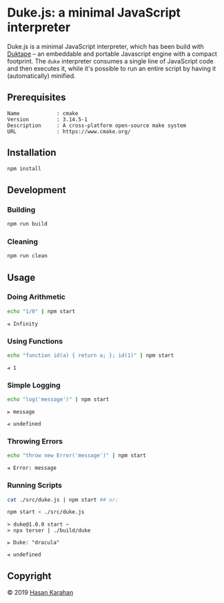 # Duke.js: a minimal JavaScript interpreter

Duke.js is a minimal JavaScript interpreter, which has been build with [Duktape] &ndash; an embeddable and portable Javascript engine with a compact footprint. The `duke` interpreter consumes a single line of JavaScript code and then executes it, while it's possible to run an entire script by having it (automatically) minified.

## Prerequisites

```
Name            : cmake
Version         : 3.14.5-1
Description     : A cross-platform open-source make system
URL             : https://www.cmake.org/
```

## Installation

```sh
npm install
```

## Development

### Building

```sh
npm run build
```

### Cleaning

```sh
npm run clean
```

## Usage

### Doing Arithmetic

```sh
echo "1/0" | npm start
```
```
⪡ Infinity
```

### Using Functions

```sh
echo "function id(a) { return a; }; id(1)" | npm start
```
```
⪡ 1
```

### Simple Logging

```sh
echo "log('message')" | npm start
```
```
⪢ message
```
```
⪡ undefined
```

### Throwing Errors

```sh
echo "throw new Error('message')" | npm start
```
```
⫷ Error: message
```

### Running Scripts

```sh
cat ./src/duke.js | npm start ## or:
```
```sh
npm start < ./src/duke.js
```
```
> duke@1.0.0 start ~
> npx terser | ./build/duke
```
```
⪢ Duke: "dracula"
```
```
⪡ undefined
```

[Duktape]: https://duktape.org/

## Copyright

 © 2019 [Hasan Karahan](https://github.com/hsk81)
